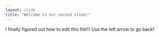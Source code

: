 ```yaml
---
layout: slide
title: "Welcome to our second slide!"
---
```

I finally figured out how to edit this file!!!
Use the left arrow to go back!
